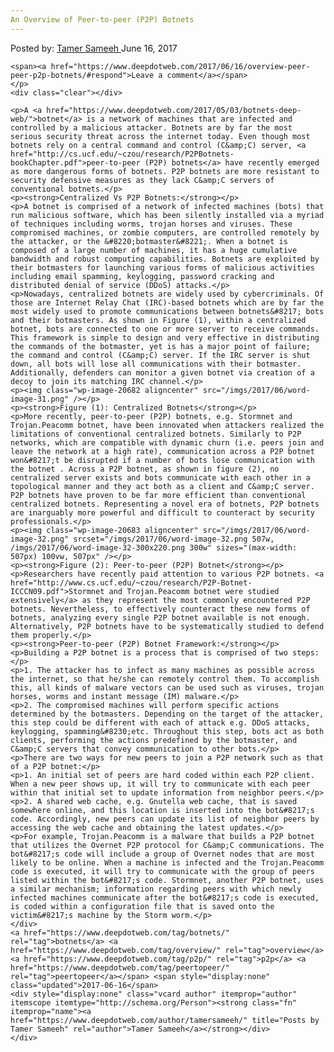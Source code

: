 ```yaml
---
An Overview of Peer-to-peer (P2P) Botnets
---
```

<article class="post-listing post-20669 post type-post status-publish format-standard has-post-thumbnail hentry  tag-botnets tag-overview tag-p2p tag-peertopeer">
    <div class="post-inner">
        <span>Posted by: <a href="https://www.deepdotweb.com/author/tamersameeh/" title="">Tamer Sameeh </a></span>
    <span>June 16, 2017</span>
    
    <span><a href="https://www.deepdotweb.com/2017/06/16/overview-peer-peer-p2p-botnets/#respond">Leave a comment</a></span>
    </p>
    <div class="clear"></div>
    
    <p>A <a href="https://www.deepdotweb.com/2017/05/03/botnets-deep-web/">botnet</a> is a network of machines that are infected and controlled by a malicious attacker. Botnets are by far the most serious security threat across the internet today. Even though most botnets rely on a central command and control (C&amp;C) server, <a href="http://cs.ucf.edu/~czou/research/P2PBotnets-bookChapter.pdf">peer-to-peer (P2P) botnets</a> have recently emerged as more dangerous forms of botnets. P2P botnets are more resistant to security defensive measures as they lack C&amp;C servers of conventional botnets.</p>
    <p><strong>Centralized Vs P2P Botnets:</strong></p>
    <p>A botnet is comprised of a network of infected machines (bots) that run malicious software, which has been silently installed via a myriad of techniques including worms, trojan horses and viruses. These compromised machines, or zombie computers, are controlled remotely by the attacker, or the &#8220;botmaster&#8221;. When a botnet is composed of a large number of machines, it has a huge cumulative bandwidth and robust computing capabilities. Botnets are exploited by their botmasters for launching various forms of malicious activities including email spamming, keylogging, password cracking and distributed denial of service (DDoS) attacks.</p>
    <p>Nowadays, centralized botnets are widely used by cybercriminals. Of those are Internet Relay Chat (IRC)-based botnets which are by far the most widely used to promote communications between botnets&#8217; bots and their botmasters. As shown in Figure (1), within a centralized botnet, bots are connected to one or more server to receive commands. This framework is simple to design and very effective in distributing the commands of the botmaster, yet is has a major point of failure; the command and control (C&amp;C) server. If the IRC server is shut down, all bots will lose all communications with their botmaster. Additionally, defenders can monitor a given botnet via creation of a decoy to join its matching IRC channel.</p>
    <p><img class="wp-image-20682 aligncenter" src="/imgs/2017/06/word-image-31.png" /></p>
    <p><strong>Figure (1): Centralized Botnets</strong></p>
    <p>More recently, peer-to-peer (P2P) botnets, e.g. Stormnet and Trojan.Peacomm botnet, have been innovated when attackers realized the limitations of conventional centralized botnets. Similarly to P2P networks, which are compatible with dynamic churn (i.e. peers join and leave the network at a high rate), communication across a P2P botnet won&#8217;t be disrupted if a number of bots lose communication with the botnet . Across a P2P botnet, as shown in figure (2), no centralized server exists and bots communicate with each other in a topological manner and they act both as a client and C&amp;C server. P2P botnets have proven to be far more efficient than conventional centralized botnets. Representing a novel era of botnets, P2P botnets are inarguably more powerful and difficult to counteract by security professionals.</p>
    <p><img class="wp-image-20683 aligncenter" src="/imgs/2017/06/word-image-32.png" srcset="/imgs/2017/06/word-image-32.png 507w, /imgs/2017/06/word-image-32-300x220.png 300w" sizes="(max-width: 507px) 100vw, 507px" /></p>
    <p><strong>Figure (2): Peer-to-peer (P2P) Botnet</strong></p>
    <p>Researchers have recently paid attention to various P2P botnets. <a href="http://www.cs.ucf.edu/~czou/research/P2P-Botnet-ICCCN09.pdf">Stormnet and Trojan.Peacomm botnet were studied extensively</a> as they represent the most commonly encountered P2P botnets. Nevertheless, to effectively counteract these new forms of botnets, analyzing every single P2P botnet available is not enough. Alternatively, P2P botnets have to be systematically studied to defend them properly.</p>
    <p><strong>Peer-to-peer (P2P) Botnet Framework:</strong></p>
    <p>Building a P2P botnet is a process that is comprised of two steps:</p>
    <p>1. The attacker has to infect as many machines as possible across the internet, so that he/she can remotely control them. To accomplish this, all kinds of malware vectors can be used such as viruses, trojan horses, worms and instant message (IM) malware.</p>
    <p>2. The compromised machines will perform specific actions determined by the botmasters. Depending on the target of the attacker, this step could be different with each of attack e.g. DDoS attacks, keylogging, spamming&#8230;etc. Throughout this step, bots act as both clients, performing the actions predefined by the botmaster, and C&amp;C servers that convey communication to other bots.</p>
    <p>There are two ways for new peers to join a P2P network such as that of a P2P botnet:</p>
    <p>1. An initial set of peers are hard coded within each P2P client. When a new peer shows up, it will try to communicate with each peer within that initial set to update information from neighbor peers.</p>
    <p>2. A shared web cache, e.g. Gnutella web cache, that is saved somewhere online, and this location is inserted into the bot&#8217;s code. Accordingly, new peers can update its list of neighbor peers by accessing the web cache and obtaining the latest updates.</p>
    <p>For example, Trojan.Peacomm is a malware that builds a P2P botnet that utilizes the Overnet P2P protocol for C&amp;C communications. The bot&#8217;s code will include a group of Overnet nodes that are most likely to be online. When a machine is infected and the Trojan.Peacomm code is executed, it will try to communicate with the group of peers listed within the bot&#8217;s code. Stormnet, another P2P botnet, uses a similar mechanism; information regarding peers with which newly infected machines communicate after the bot&#8217;s code is executed, is coded within a configuration file that is saved onto the victim&#8217;s machine by the Storm worm.</p>
    </div>
    <a href="https://www.deepdotweb.com/tag/botnets/" rel="tag">botnets</a> <a href="https://www.deepdotweb.com/tag/overview/" rel="tag">overview</a> <a href="https://www.deepdotweb.com/tag/p2p/" rel="tag">p2p</a> <a href="https://www.deepdotweb.com/tag/peertopeer/" rel="tag">peertopeer</a></span> <span style="display:none" class="updated">2017-06-16</span>
    <div style="display:none" class="vcard author" itemprop="author" itemscope itemtype="http://schema.org/Person"><strong class="fn" itemprop="name"><a href="https://www.deepdotweb.com/author/tamersameeh/" title="Posts by Tamer Sameeh" rel="author">Tamer Sameeh</a></strong></div>
    </div>
</article>

